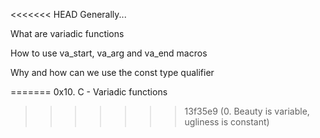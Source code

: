 <<<<<<< HEAD
  Generally...

  What are variadic functions

  How to use va_start, va_arg and va_end macros

  Why and how can we use the const type qualifier


=======
0x10. C - Variadic functions
>>>>>>> 13f35e9 (0. Beauty is variable, ugliness is constant)
